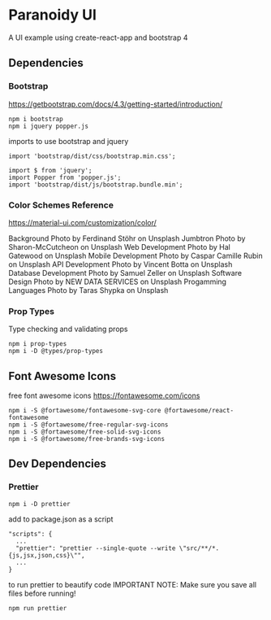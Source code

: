 # Paranoidy UI
A UI example using create-react-app and bootstrap 4

## Dependencies
### Bootstrap
https://getbootstrap.com/docs/4.3/getting-started/introduction/
```
npm i bootstrap
npm i jquery popper.js
```

imports to use bootstrap and jquery
```
import 'bootstrap/dist/css/bootstrap.min.css';

import $ from 'jquery';
import Popper from 'popper.js';
import 'bootstrap/dist/js/bootstrap.bundle.min';
```
### Color Schemes Reference
https://material-ui.com/customization/color/

Background Photo by Ferdinand Stöhr on Unsplash
Jumbtron Photo by Sharon-McCutcheon on Unsplash
Web Development Photo by Hal Gatewood on Unsplash
Mobile Development Photo by Caspar Camille Rubin on Unsplash
API Development Photo by Vincent Botta on Unsplash
Database Development Photo by Samuel Zeller on Unsplash
Software Design Photo by NEW DATA SERVICES on Unsplash
Progamming Languages Photo by Taras Shypka on Unsplash

### Prop Types
Type checking and validating props
```
npm i prop-types
npm i -D @types/prop-types
```
## Font Awesome Icons
free font awesome icons
https://fontawesome.com/icons
```
npm i -S @fortawesome/fontawesome-svg-core @fortawesome/react-fontawesome
npm i -S @fortawesome/free-regular-svg-icons
npm i -S @fortawesome/free-solid-svg-icons
npm i -S @fortawesome/free-brands-svg-icons
```


## Dev Dependencies
### Prettier
```
npm i -D prettier
```
add to package.json as a script
```
"scripts": {
  ...
  "prettier": "prettier --single-quote --write \"src/**/*.{js,jsx,json,css}\"",
  ...
}
```
to run prettier to beautify code
IMPORTANT NOTE: Make sure you save all files before running!
```
npm run prettier
```